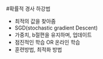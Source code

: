 #확률적 경사 하강법
- 최적의 값을 찾아줌
- SGD(stochastic gradient Descent)
- 가중치, b절편을 유지하며, 업데이트
- 점진적인 학습 OR 온라인 학습
- 훈련방법, 최적화 방법